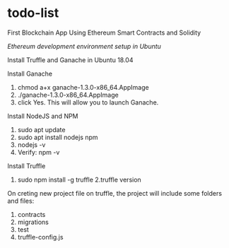 # todo-list
First Blockchain App Using Ethereum Smart Contracts and Solidity

*Ethereum development environment setup in Ubuntu*

Install Truffle and Ganache in Ubuntu 18.04

Install Ganache
 1. chmod a+x ganache-1.3.0-x86_64.AppImage
 2. ./ganache-1.3.0-x86_64.AppImage
 3. click Yes. This will allow you to launch Ganache.

Install NodeJS and NPM
 1. sudo apt update
 2. sudo apt install nodejs npm
 3. nodejs -v
 4. Verify: npm -v

Install Truffle
 1. sudo npm install -g truffle
 2.truffle version

On creting new project file on truffle, the project will include some folders and files:

1. contracts
2. migrations
3. test
4. truffle-config.js

